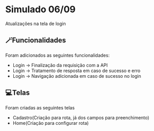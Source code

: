 # Simulado 06/09

Atualizações na tela de login

## 🪄Funcionalidades

Foram adicionados as seguintes funcionalidades:
- Login -> Finalização da requisição com a API
- Login -> Tratamento de resposta em caso de sucesso e erro
- Login -> Navigação adicionada em caso de sucesso no login

## 💻Telas
Foram criadas as seguintes telas
- Cadastro(Criação para rota, já dos campos para preenchimento)
- Home(Criação para configurar rota)